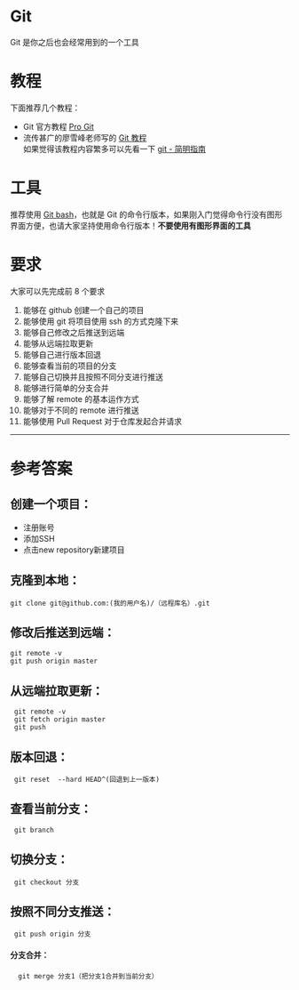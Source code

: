 # Git
Git 是你之后也会经常用到的一个工具

# 教程
下面推荐几个教程：
- Git 官方教程  [Pro Git](https://git-scm.com/book/zh/v2)
- 流传甚广的廖雪峰老师写的 [Git 教程](https://www.liaoxuefeng.com/wiki/0013739516305929606dd18361248578c67b8067c8c017b000/)  
如果觉得该教程内容繁多可以先看一下 [git - 简明指南](http://rogerdudler.github.io/git-guide/index.zh.html)


# 工具
推荐使用 [Git bash](https://git-scm.com/)，也就是 Git 的命令行版本，如果刚入门觉得命令行没有图形界面方便，也请大家坚持使用命令行版本！**不要使用有图形界面的工具**

# 要求
大家可以先完成前 8 个要求  
1. 能够在 github 创建一个自己的项目
2. 能够使用 git 将项目使用 ssh 的方式克隆下来
3. 能够自己修改之后推送到远端
4. 能够从远端拉取更新
5. 能够自己进行版本回退
6. 能够查看当前的项目的分支
7. 能够自己切换并且按照不同分支进行推送
8. 能够进行简单的分支合并
9. 能够了解 remote 的基本运作方式
10. 能够对于不同的 remote 进行推送
11. 能够使用 Pull Request 对于仓库发起合并请求

---
# 参考答案
## 创建一个项目：
   - 注册账号
   - 添加SSH
   - 点击new repository新建项目

## 克隆到本地：
    git clone git@github.com:(我的用户名)/（远程库名）.git

## 修改后推送到远端：
    git remote -v
    git push origin master

## 从远端拉取更新：
     git remote -v
     git fetch origin master
     git push 

## 版本回退：
     git reset  --hard HEAD^(回退到上一版本)

## 查看当前分支：
     git branch

## 切换分支：
     git checkout 分支

## 按照不同分支推送：
     git push origin 分支

#### 分支合并：
      git merge 分支1（把分支1合并到当前分支）
